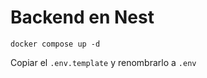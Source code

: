 # Backend en Nest
```
docker compose up -d
```

Copiar el ```.env.template``` y renombrarlo a ```.env``` 